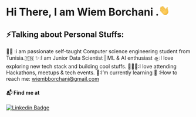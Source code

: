 <h1> Hi There, I am Wiem Borchani .<img src="https://raw.githubusercontent.com/ABSphreak/ABSphreak/master/gifs/Hi.gif" width="30px"></h1>
</h1>


## ⚡️Talking about Personal Stuffs:

👩‍💻 :i am passionate self-taught Computer science engineering student from Tunisia.🇹🇳
✨:I am Junior Data Scientist | ML & AI enthusiast
🛸:I love exploring new tech stack and building cool stuffs.
🙋🏼‍♀️:I love attending Hackathons, meetups & tech events.
🌱:I’m currently learning
💌 :How to reach me: wiembborchani@gmail.com



#### 📬 Find me at
[![Linkedin Badge](https://img.shields.io/badge/-LinkedIn-blue?style=flat-square&logo=Linkedin&logoColor=white&link=https://www.linkedin.com/in/hemanthkollipara/)](https://www.linkedin.com/in/wiem-borchani)
